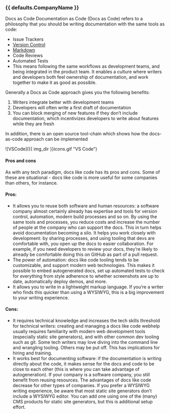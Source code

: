 ### {{ defaults.CompanyName }}

Docs as Code
Documentation as Code (Docs as Code) refers to a philosophy that you should be writing documentation with the same tools as code:

 - Issue Trackers
 - [Version Control](https://en.wikipedia.org/wiki/Version_control "Version Control (Git)")
 - [Markdown](https://www.markdownguide.org/getting-started/Plain "Text Markup (Markdown, reStructuredText, Asciidoc")
 - Code Reviews
 - Automated Tests
 - This means following the same workflows as development teams, and being integrated in the product team. It enables a culture where writers and developers both feel ownership of documentation, and work together to make it as good as possible.

Generally a Docs as Code approach gives you the following benefits:

1. Writers integrate better with development teams
2. Developers will often write a first draft of documentation
3. You can block merging of new features if they don’t include documentation, which incentivizes developers to write about features while they are fresh

In addition, there is an open source tool-chain which shows how the docs-as-code approach can be implemented


![VSCode]({{ img_dir }}icons.gif "VS Code")

#### Pros and cons
As with any tech paradigm, docs like code has its pros and cons. Some of these are situational - docs like code is more useful for some companies than others, for instance.

#### Pros: 
 - It allows you to reuse both software and human resources: a software company almost certainly already has expertise and tools for version control, automation, modern build processes and so on. By using the same tools and processes, you reduce costs and increase the number of people at the company who can support the docs. This in turn helps avoid documentation becoming a silo.
It helps you work closely with development: by sharing processes, and using tooling that devs are comfortable with, you open up the docs to easier collaboration. For example, if you need developers to review your docs, they’re likely to already be comfortable doing this on GitHub as part of a pull request.
 - The power of automation: docs like code tooling tends to be customizable, and support modern web technologies. This makes it possible to embed autogenerated docs, set up automated tests to check for everything from style adherence to whether screenshots are up to date, automatically deploy demos, and more.
 - It allows you to write in a lightweight markup language. If you’re a writer who finds this quicker than using a WYSIWYG, this is a big improvement to your writing experience.
#### Cons: 
 - It requires technical knowledge and increases the tech skills threshold for technical writers: creating and managing a docs like code webhelp usually requires familiarity with modern web development tools (especially static site generators), and with other common dev tooling such as git. Some tech writers may love diving into the command line and wrangling tooling. Others may be put off. This has implications for hiring and training.
 - It works best for documenting software: if the documentation is writing directly about the code, it makes sense for the docs and code to be close to each other (this is where you can take advantage of autogeneration). If your company is a software company, you still benefit from reusing resources. The advantages of docs like code decrease for other types of companies.
If you prefer a WYSIWYG writing experience, be aware that most static site generators don’t include a WYSIWYG editor. You can add one using one of the (many) CMS products for static site generators, but this is additional setup effort.
